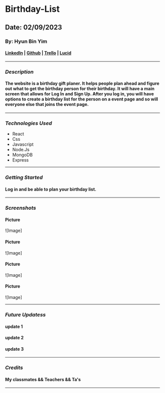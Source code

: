 # Birthday-List
## Date: 02/09/2023
### By: Hyun Bin Yim
#### [LinkedIn](https://www.linkedin.com/in/hyunbinyim/) | [Github](https://github.com/hby77) | [Trello]() | [Lucid](https://lucid.app/lucidchart/ed2f22e4-af5a-4aad-8695-ab3c42e49d24/edit?invitationId=inv_9a44e7f3-103b-4d9d-a645-9cd8bf9c26f4&page=0_0#)
***
### ***Description***
#### The website is a birthday gift planer. It helps people plan ahead and figure out what to get the birthday person for their birthday. It will have a main screen that allows for Log In and Sign Up. After you log in, you will have options to create a birthday list for the person on a event page and so will everyone else that joins the event page. 
***
### ***Technologies Used***
* React
* Css
* Javascript
* Node.Js
* MongoDB
* Express
***
### ***Getting Started***
#### Log in and be able to plan your birthday list.
***
### ***Screenshots***
#### Picture
![Image]
#### Picture 
![Image]
#### Picture 
![Image]
#### Picture
![Image]
***
### ***Future Updatess***
#### update 1
#### update 2
#### update 3
***
### ***Credits***
#### My classmates && Teachers && Ta's
***
